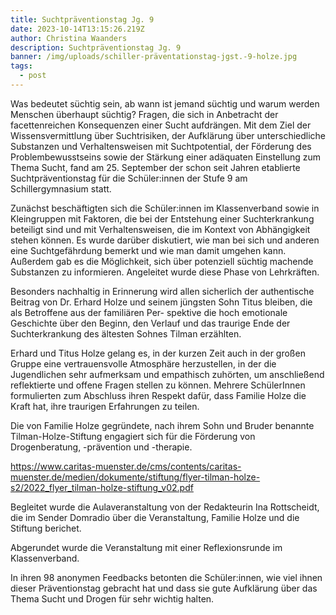 ```yaml
---
title: Suchtpräventionstag Jg. 9
date: 2023-10-14T13:15:26.219Z
author: Christina Waanders
description: Suchtpräventionstag Jg. 9
banner: /img/uploads/schiller-präventationstag-jgst.-9-holze.jpg
tags:
  - post
---
```

Was bedeutet süchtig sein, ab wann ist jemand süchtig und warum werden Menschen überhaupt süchtig? Fragen, die sich in Anbetracht der facettenreichen Konsequenzen einer Sucht aufdrängen. Mit dem Ziel der Wissensvermittlung über Suchtrisiken, der Aufklärung über unterschiedliche Substanzen und Verhaltensweisen mit Suchtpotential, der Förderung des Problembewusstseins sowie der Stärkung einer adäquaten Einstellung zum Thema Sucht, fand am 25. September der schon seit Jahren etablierte Suchtpräventionstag für die Schüler:innen der Stufe 9 am Schillergymnasium statt.

Zunächst beschäftigten sich die Schüler:innen im Klassenverband sowie in Kleingruppen mit Faktoren, die bei der Entstehung einer Suchterkrankung beteiligt sind und mit Verhaltensweisen, die im Kontext von Abhängigkeit stehen können. Es wurde darüber diskutiert, wie man bei sich und anderen eine Suchtgefährdung bemerkt und wie man damit umgehen kann. Außerdem gab es die Möglichkeit, sich über potenziell süchtig machende Substanzen zu informieren. Angeleitet wurde diese Phase von Lehrkräften.

Besonders nachhaltig in Erinnerung wird allen sicherlich der authentische Beitrag von Dr. Erhard Holze und seinem jüngsten Sohn Titus bleiben, die als Betroffene aus der familiären Per- spektive die hoch emotionale Geschichte über den Beginn, den Verlauf und das traurige Ende der Suchterkrankung des ältesten Sohnes Tilman erzählten.

Erhard und Titus Holze gelang es, in der kurzen Zeit auch in der großen Gruppe eine vertrauensvolle Atmosphäre herzustellen, in der die Jugendlichen sehr aufmerksam und empathisch zuhörten, um anschließend reflektierte und offene Fragen stellen zu können. Mehrere SchülerInnen formulierten zum Abschluss ihren Respekt dafür, dass Familie Holze die Kraft hat, ihre traurigen Erfahrungen zu teilen.

Die von Familie Holze gegründete, nach ihrem Sohn und Bruder benannte Tilman-Holze-Stiftung engagiert sich für die Förderung von Drogenberatung, -prävention und -therapie.

<https://www.caritas-muenster.de/cms/contents/caritas-muenster.de/medien/dokumente/stiftung/flyer-tilman-holze-s2/2022_flyer_tilman-holze-stiftung_v02.pdf>

Begleitet wurde die Aulaveranstaltung von der Redakteurin Ina Rottscheidt, die im Sender Domradio über die Veranstaltung, Familie Holze und die Stiftung berichet.

Abgerundet wurde die Veranstaltung mit einer Reflexionsrunde im Klassenverband.

In ihren 98 anonymen Feedbacks betonten die Schüler:innen, wie viel ihnen dieser Präventionstag gebracht hat und dass sie gute Aufklärung über das Thema Sucht und Drogen für sehr wichtig halten.